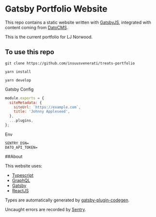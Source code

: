 # Gatsby Portfolio Website

This repo contains a static website written with [GatsbyJS](https://www.gatsbyjs.org/), integrated with content coming from [DatoCMS](https://www.datocms.com).

This is the current portfolio for LJ Norwood.

## To use this repo

```shell script
git clone https://github.com/insuusvenerati/treats-portfolio
```

```shell script
yarn install
```

```shell script
yarn develop
```

Gatsby Config

```js
module.exports = {
  siteMetadata: {
    siteUrl: `https://example.com`,
    title: 'Johnny Appleseed',
  },
  ...plugins,
};
```

Env
```
SENTRY_DSN=
DATO_API_TOKEN=
```

##About

This website uses:

- [Typescript](https://www.typescriptlang.org/)
- [GraphQL](https://graphql.org/)
- [Gatsby](https://www.gatsbyjs.org/)
- [ReactJS](https://reactjs.org/)

Types are automatically generated by [gatsby-plugin-codegen](https://www.gatsbyjs.org/packages/gatsby-plugin-codegen/).

Uncaught errors are recorded by [Sentry](https://sentry.io/).
